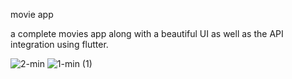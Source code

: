movie app

a complete movies app along with a beautiful UI as well as the API integration using flutter.

![2-min](https://user-images.githubusercontent.com/73375986/131255480-7b9de412-318b-4486-aa90-0190c2c8578c.jpg)
![1-min (1)](https://user-images.githubusercontent.com/73375986/131255513-66ea3669-3280-460a-a611-3856e608aab1.jpg)


